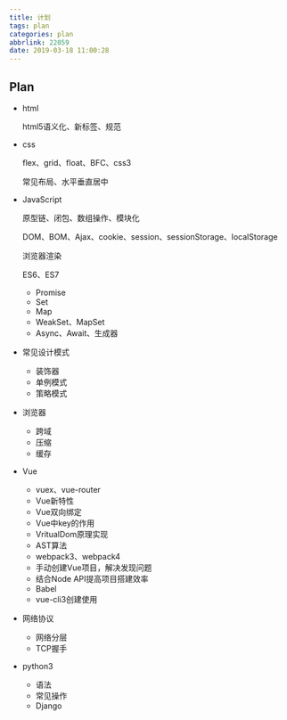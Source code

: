 ```yaml
---
title: 计划
tags: plan
categories: plan
abbrlink: 22059
date: 2019-03-18 11:00:28
---
```


## Plan

- html

  html5语义化、新标签、规范

- css

  flex、grid、float、BFC、css3

  常见布局、水平垂直居中

- JavaScript

  原型链、闭包、数组操作、模块化

  DOM、BOM、Ajax、cookie、session、sessionStorage、localStorage

  浏览器渲染

  ES6、ES7

  - Promise
  - Set
  - Map
  - WeakSet、MapSet
  - Async、Await、生成器

- 常见设计模式

  - 装饰器
  - 单例模式
  - 策略模式

- 浏览器

  - 跨域
  - 压缩
  - 缓存

- Vue

  - vuex、vue-router
  - Vue新特性
  - Vue双向绑定
  - Vue中key的作用
  - VritualDom原理实现
  - AST算法
  - webpack3、webpack4
  - 手动创建Vue项目，解决发现问题
  - 结合Node API提高项目搭建效率
  - Babel
  - vue-cli3创建使用

- 网络协议
  - 网络分层
  - TCP握手

- python3
  - 语法
  - 常见操作
  - Django